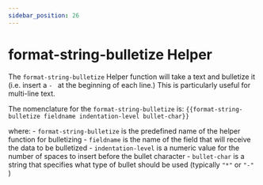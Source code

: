 ```yaml
---
sidebar_position: 26
---
```


# format-string-bulletize Helper
The `format-string-bulletize` Helper function will take a text and bulletize it (i.e. insert a `- ` at the beginning of each line.) This is particularly useful for multi-line text.

The nomenclature for the `format-string-bulletize` is:
`{{format-string-bulletize fieldname indentation-level bullet-char}}`

where:
	- `format-string-bulletize` is the predefined name of the helper function for bulletizing
	- `fieldname` is the name of the field that will receive the data to be bulletized
	- `indentation-level` is a numeric value for the number of spaces to insert before the bullet character
	- `bullet-char` is a string that specifies what type of bullet should be used (typically `"*"` or `"-"` )
